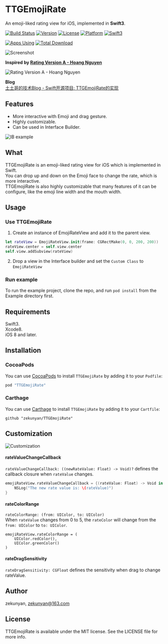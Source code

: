 # TTGEmojiRate
An emoji-liked rating view for iOS, implemented in **Swift3**. 

[![Build Status](https://travis-ci.org/zekunyan/TTGEmojiRate.svg?branch=master)](https://travis-ci.org/zekunyan/TTGEmojiRate)
[![Version](https://img.shields.io/cocoapods/v/TTGEmojiRate.svg?style=flat)](http://cocoapods.org/pods/TTGEmojiRate)
[![License](https://img.shields.io/cocoapods/l/TTGEmojiRate.svg?style=flat)](http://cocoapods.org/pods/TTGEmojiRate)
[![Platform](https://img.shields.io/cocoapods/p/TTGEmojiRate.svg?style=flat)](http://cocoapods.org/pods/TTGEmojiRate)
[![Swift3](https://img.shields.io/badge/Swift-3-orange.svg)](https://developer.apple.com/swift/)

[![Apps Using](https://img.shields.io/badge/Apps%20Using-%3E%2060-blue.svg)](https://github.com/zekunyan/TTGEmojiRate)
[![Total Download](https://img.shields.io/badge/Total%20Download-%3E%201,214-blue.svg)](https://github.com/zekunyan/TTGEmojiRate)

![Screenshot](https://github.com/zekunyan/TTGEmojiRate/raw/master/Resources/TTGEmojiRate_example.gif)

**Inspired by [Rating Version A - Hoang Nguyen](https://dribbble.com/shots/2211556-Rating-Version-A)**

![Rating Version A - Hoang Nguyen](http://7nj2iz.com1.z0.glb.clouddn.com/TTGEmojiRate_Dribbble.gif)

**Blog**  
[土土哥的技术Blog - Swift开源项目: TTGEmojiRate的实现](http://tutuge.me/2015/10/25/ttgemojirate-lib/)

## Features
* More interactive with Emoji and drag gesture.
* Highly customizable.
* Can be used in Interface Builder.

![IB example](https://github.com/zekunyan/TTGEmojiRate/raw/master/Resources/TTGEmojiRate_1.png)

## What
TTGEmojiRate is an emoji-liked rating view for iOS which is implemented in Swift.  
You can drop up and down on the Emoji face to change the rate, which is more interactive.  
TTGEmojiRate is also highly customizable that many features of it can be configure, like the emoji line width and the mouth width.

## Usage
### Use TTGEmojiRate

1. Create an instance of EmojiRateView and add it to the parent view.
```Swift
let rateView = EmojiRateView.init(frame: CGRectMake(0, 0, 200, 200))
rateView.center = self.view.center
self.view.addSubview(rateView)
```

2. Drop a view in the Interface builder and set the `Custom Class` to `EmojiRateView`

### Run example
To run the example project, clone the repo, and run `pod install` from the Example directory first.

## Requirements
Swift3.  
Xcode8.  
iOS 8 and later.

## Installation
### CocoaPods
You can use [CocoaPods](http://cocoapods.org) to install `TTGEmojiRate` by adding it to your `Podfile`:

```ruby
pod "TTGEmojiRate"
```

### Carthage
You can use [Carthage](https://github.com/Carthage/Carthage) to install `TTGEmojiRate` by adding it to your `Cartfile`:
```
github "zekunyan/TTGEmojiRate"
```

## Customization
![Customization](https://github.com/zekunyan/TTGEmojiRate/raw/master/Resources/TTGEmojiRate_2.png)

#### rateValueChangeCallback
`rateValueChangeCallback: ((newRateValue: Float) -> Void)?` defines the callback closure when `rateValue` changes.
```Swift
emojiRateView.rateValueChangeCallback = {(rateValue: Float) -> Void in
    NSLog("The new rate value is: \(rateValue)")
}
```

#### rateColorRange
`rateColorRange: (from: UIColor, to: UIColor)`  
When `rateValue` changes from 0 to 5, the `rateColor` will change from the `from: UIColor` to `to: UIColor`.
```
emojiRateView.rateColorRange = (
    UIColor.redColor(), 
    UIColor.greenColor()
)
```

#### rateDragSensitivity
`rateDragSensitivity: CGFloat` defines the sensitivity when drag to change rateValue. 

## Author
zekunyan, zekunyan@163.com

## License
TTGEmojiRate is available under the MIT license. See the LICENSE file for more info.
